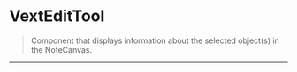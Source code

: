 # VextEditTool

> Component that displays information about the selected object(s)
> in the NoteCanvas.

---

